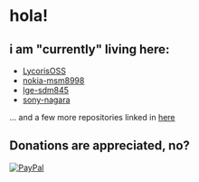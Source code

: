 # hola!
## i am "currently" living here:
- [LycorisOSS](https://github.com/LycorisOSS)
- [nokia-msm8998](https://github.com/nokia-msm8998)
- [lge-sdm845](https://github.com/lge-sdm845)
- [sony-nagara](https://github.com/sony-nagara)

... and a few more repositories linked in [here](https://github.com/log1cs?tab=repositories)

## Donations are appreciated, no?
[![PayPal](https://img.shields.io/badge/PayPal-00457C?style=for-the-badge&logo=paypal&logoColor=white)](https://paypal.me/log1cs)
